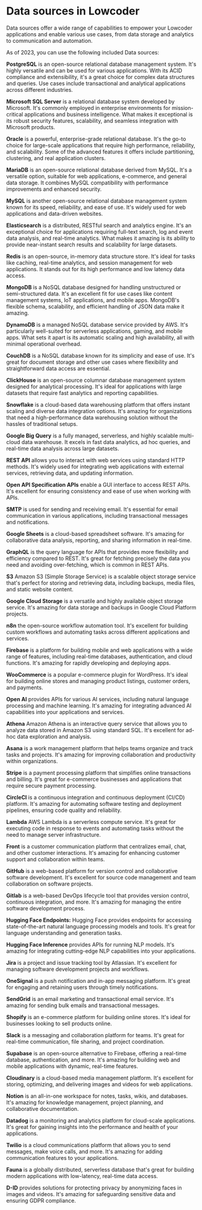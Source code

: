 # Data sources in Lowcoder

Data sources offer a wide range of capabilities to empower your Lowcoder applications and enable various use cases, from data storage and analytics to communication and automation.

As of 2023, you can use the following included Data sources:

**PostgreSQL** is an open-source relational database management system. It's highly versatile and can be used for various applications. With its ACID compliance and extensibility, it's a great choice for complex data structures and queries. Use cases include transactional and analytical applications across different industries.

**Microsoft SQL Server** is a relational database system developed by Microsoft. It's commonly employed in enterprise environments for mission-critical applications and business intelligence. What makes it exceptional is its robust security features, scalability, and seamless integration with Microsoft products.

**Oracle** is a powerful, enterprise-grade relational database. It's the go-to choice for large-scale applications that require high performance, reliability, and scalability. Some of the advanced features it offers include partitioning, clustering, and real application clusters.

**MariaDB** is an open-source relational database derived from MySQL. It's a versatile option, suitable for web applications, e-commerce, and general data storage. It combines MySQL compatibility with performance improvements and enhanced security.

**MySQL** is another open-source relational database management system known for its speed, reliability, and ease of use. It's widely used for web applications and data-driven websites.

**Elasticsearch** is a distributed, RESTful search and analytics engine. It's an exceptional choice for applications requiring full-text search, log and event data analysis, and real-time analytics. What makes it amazing is its ability to provide near-instant search results and scalability for large datasets.

**Redis** is an open-source, in-memory data structure store. It's ideal for tasks like caching, real-time analytics, and session management for web applications. It stands out for its high performance and low latency data access.

**MongoDB** is a NoSQL database designed for handling unstructured or semi-structured data. It's an excellent fit for use cases like content management systems, IoT applications, and mobile apps. MongoDB's flexible schema, scalability, and efficient handling of JSON data make it amazing.

**DynamoDB** is a managed NoSQL database service provided by AWS. It's particularly well-suited for serverless applications, gaming, and mobile apps. What sets it apart is its automatic scaling and high availability, all with minimal operational overhead.

**CouchDB** is a NoSQL database known for its simplicity and ease of use. It's great for document storage and other use cases where flexibility and straightforward data access are essential.

**ClickHouse** is an open-source columnar database management system designed for analytical processing. It's ideal for applications with large datasets that require fast analytics and reporting capabilities.

**Snowflake** is a cloud-based data warehousing platform that offers instant scaling and diverse data integration options. It's amazing for organizations that need a high-performance data warehousing solution without the hassles of traditional setups.

**Google Big Query** is a fully managed, serverless, and highly scalable multi-cloud data warehouse. It excels in fast data analytics, ad hoc queries, and real-time data analysis across large datasets.

**REST API** allows you to interact with web services using standard HTTP methods. It's widely used for integrating web applications with external services, retrieving data, and updating information.

**Open API Specification APIs** enable a GUI interface to access REST APIs. It's excellent for ensuring consistency and ease of use when working with APIs.

**SMTP** is used for sending and receiving email. It's essential for email communication in various applications, including transactional messages and notifications.

**Google Sheets** is a cloud-based spreadsheet software. It's amazing for collaborative data analysis, reporting, and sharing information in real-time.

**GraphQL** is the query language for APIs that provides more flexibility and efficiency compared to REST. It's great for fetching precisely the data you need and avoiding over-fetching, which is common in REST APIs.

**S3** Amazon S3 (Simple Storage Service) is a scalable object storage service that's perfect for storing and retrieving data, including backups, media files, and static website content.

**Google Cloud Storage** is a versatile and highly available object storage service. It's amazing for data storage and backups in Google Cloud Platform projects.

**n8n** the open-source workflow automation tool. It's excellent for building custom workflows and automating tasks across different applications and services.

**Firebase** is a platform for building mobile and web applications with a wide range of features, including real-time databases, authentication, and cloud functions. It's amazing for rapidly developing and deploying apps.

**WooCommerce** is a popular e-commerce plugin for WordPress. It's ideal for building online stores and managing product listings, customer orders, and payments.

**Open AI** provides APIs for various AI services, including natural language processing and machine learning. It's amazing for integrating advanced AI capabilities into your applications and services.

**Athena** Amazon Athena is an interactive query service that allows you to analyze data stored in Amazon S3 using standard SQL. It's excellent for ad-hoc data exploration and analysis.

**Asana** is a work management platform that helps teams organize and track tasks and projects. It's amazing for improving collaboration and productivity within organizations.

**Stripe** is a payment processing platform that simplifies online transactions and billing. It's great for e-commerce businesses and applications that require secure payment processing.

**CircleCI** is a continuous integration and continuous deployment (CI/CD) platform. It's amazing for automating software testing and deployment pipelines, ensuring code quality and reliability.

**Lambda** AWS Lambda is a serverless compute service. It's great for executing code in response to events and automating tasks without the need to manage server infrastructure.

**Front** is a customer communication platform that centralizes email, chat, and other customer interactions. It's amazing for enhancing customer support and collaboration within teams.

**GitHub** is a web-based platform for version control and collaborative software development. It's excellent for source code management and team collaboration on software projects.

**Gitlab** is a web-based DevOps lifecycle tool that provides version control, continuous integration, and more. It's amazing for managing the entire software development process.

**Hugging Face Endpoints:** Hugging Face provides endpoints for accessing state-of-the-art natural language processing models and tools. It's great for language understanding and generation tasks.

**Hugging Face Inference** provides APIs for running NLP models. It's amazing for integrating cutting-edge NLP capabilities into your applications.

**Jira** is a project and issue tracking tool by Atlassian. It's excellent for managing software development projects and workflows.

**OneSignal** is a push notification and in-app messaging platform. It's great for engaging and retaining users through timely notifications.

**SendGrid** is an email marketing and transactional email service. It's amazing for sending bulk emails and transactional messages.

**Shopify** is an e-commerce platform for building online stores. It's ideal for businesses looking to sell products online.

**Slack** is a messaging and collaboration platform for teams. It's great for real-time communication, file sharing, and project coordination.

**Supabase** is an open-source alternative to Firebase, offering a real-time database, authentication, and more. It's amazing for building web and mobile applications with dynamic, real-time features.

**Cloudinary** is a cloud-based media management platform. It's excellent for storing, optimizing, and delivering images and videos for web applications.

**Notion** is an all-in-one workspace for notes, tasks, wikis, and databases. It's amazing for knowledge management, project planning, and collaborative documentation.

**Datadog** is a monitoring and analytics platform for cloud-scale applications. It's great for gaining insights into the performance and health of your applications.

**Twilio** is a cloud communications platform that allows you to send messages, make voice calls, and more. It's amazing for adding communication features to your applications.

**Fauna** is a globally distributed, serverless database that's great for building modern applications with low-latency, real-time data access.

**D-ID** provides solutions for protecting privacy by anonymizing faces in images and videos. It's amazing for safeguarding sensitive data and ensuring GDPR compliance.


